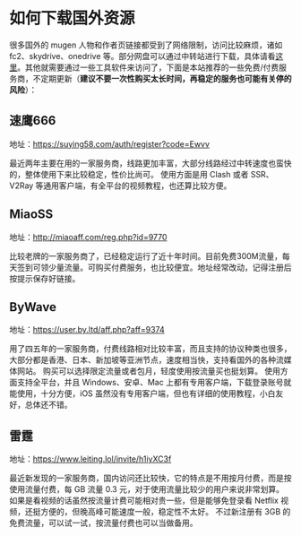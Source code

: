 # 如何下载国外资源

很多国外的 mugen 人物和作者页链接都受到了网络限制，访问比较麻烦，诸如 fc2、skydrive、onedrive 等。部分网盘可以通过中转站进行下载，具体请看[这里](https://qxmugen.com/portal/8)。其他就需要通过一些工具软件来访问了，下面是本站推荐的一些免费/付费服务商，不定期更新（**建议不要一次性购买太长时间，再稳定的服务也可能有关停的风险**）：

## 速鹰666

地址：<a href="https://suying58.com/auth/register?code=Ewvv" target="_blank">https://suying58.com/auth/register?code=Ewvv</a>

最近两年主要在用的一家服务商，线路更加丰富，大部分线路经过中转速度也蛮快的，整体使用下来比较稳定，性价比尚可。
使用方面是用 Clash 或者 SSR、V2Ray 等通用客户端，有全平台的视频教程，也还算比较方便。

## MiaoSS

地址：<a href="http://miaoaff.com/reg.php?id=9770" target="__blank">http://miaoaff.com/reg.php?id=9770</a>

比较老牌的一家服务商了，已经稳定运行了近十年时间。目前免费300M流量，每天签到可领少量流量。可购买付费服务，也比较便宜。地址经常改动，记得注册后按提示保存好链接。

## ByWave

地址：<a href="https://user.by.ltd/aff.php?aff=9374" target="__blank">https://user.by.ltd/aff.php?aff=9374</a>

用了四五年的一家服务商，付费线路相对比较丰富，而且支持的协议种类也很多，大部分都是香港、日本、新加坡等亚洲节点，速度相当快，支持看国外的各种流媒体网站。
购买可以选择限定流量或者包月，轻度使用按流量买也挺划算。
使用方面支持全平台，并且 Windows、安卓、Mac 上都有专用客户端，下载登录账号就能使用，十分方便，iOS 虽然没有专用客户端，但也有详细的使用教程，小白友好，总体还不错。

## 雷霆

地址：<a href="https://www.leiting.lol/invite/h1iyXC3f" target="__blank">https://www.leiting.lol/invite/h1iyXC3f</a>

最近新发现的一家服务商，国内访问还比较快，它的特点是不用按月付费，而是按使用流量付费，每 GB 流量 0.3 元，对于使用流量比较少的用户来说非常划算。
如果是看视频的话虽然按流量计费可能相对贵一些，但是能够免登录看 Netflix 视频，还挺方便的，但晚高峰可能速度一般，稳定性不太好。
不过新注册有 3GB 的免费流量，可以试一试，按流量付费也可以当做备用。
